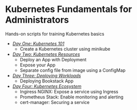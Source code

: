 # Kubernetes Fundamentals for Administrators
Hands-on scripts for training Kubernetes basics

* *[Day One: Kubernetes 101](./day-one.md)*
  * Create a Kubernetes cluster using minikube
* *[Day Two: Kubernetes Resources](./day-two.md)*
  * Deploy an App with Deployment
  * Expose your App
  * Separate config file from image using a ConfigMap
* *[Day Three: Deploying Workloads](./day-three.md)*
  * Deploying Bookstack App
* *[Day Four: Kubernetes Ecosystem](./day-four.md)*
  * Ingiress NGINX: Expose a service using Ingress
  * Prometheus Stack: Enable monitoring and alerting
  * cert-manager: Securing a service